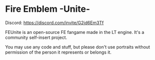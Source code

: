 # Fire Emblem -Unite-

Discord: https://discord.com/invite/G2jd6Em3Tf

FEUnite is an open-source FE fangame made in the LT engine. It's a community self-insert project.

You may use any code and stuff, but please don't use portraits without permission of the person it
represents or belongs it.